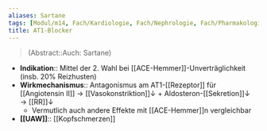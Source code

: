 ```yaml
---
aliases: Sartane
tags: [Modul/m14, Fach/Kardiologie, Fach/Nephrologie, Fach/Pharmakologie/Medikament/Untergruppe]
title: AT1-Blocker
---
```

> (Abstract::Auch: Sartane)
- **Indikation**:: Mittel der 2. Wahl bei [[ACE-Hemmer]]-Unverträglichkeit (insb. 20% Reizhusten)
- **Wirkmechanismus**:: Antagonismus am AT1-[[Rezeptor]] für [[Angiotensin II]] → [[Vasokonstriktion]]↓ + Aldosteron-[[Sekretion]]↓ → [[RR]]↓ 
	- Vermutlich auch andere Effekte mit [[ACE-Hemmer]]n vergleichbar
- **[[UAW]]**:: [[Kopfschmerzen]]


